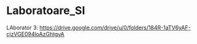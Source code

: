 # Laboratoare_SI
LAborator 3: https://drive.google.com/drive/u/0/folders/184R-1aTV6yAF-cjzVGE094loAzGhtgvA
